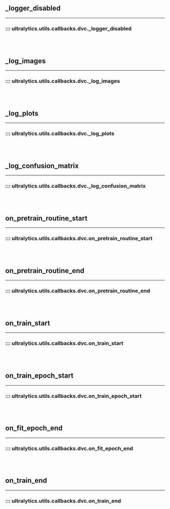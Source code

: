 ## _logger_disabled
---
### ::: ultralytics.utils.callbacks.dvc._logger_disabled
<br><br>

## _log_images
---
### ::: ultralytics.utils.callbacks.dvc._log_images
<br><br>

## _log_plots
---
### ::: ultralytics.utils.callbacks.dvc._log_plots
<br><br>

## _log_confusion_matrix
---
### ::: ultralytics.utils.callbacks.dvc._log_confusion_matrix
<br><br>

## on_pretrain_routine_start
---
### ::: ultralytics.utils.callbacks.dvc.on_pretrain_routine_start
<br><br>

## on_pretrain_routine_end
---
### ::: ultralytics.utils.callbacks.dvc.on_pretrain_routine_end
<br><br>

## on_train_start
---
### ::: ultralytics.utils.callbacks.dvc.on_train_start
<br><br>

## on_train_epoch_start
---
### ::: ultralytics.utils.callbacks.dvc.on_train_epoch_start
<br><br>

## on_fit_epoch_end
---
### ::: ultralytics.utils.callbacks.dvc.on_fit_epoch_end
<br><br>

## on_train_end
---
### ::: ultralytics.utils.callbacks.dvc.on_train_end
<br><br>
